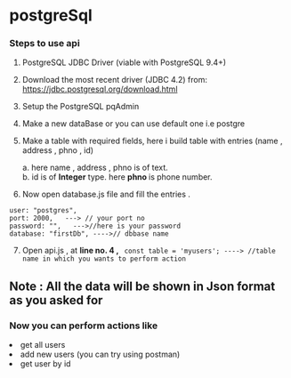 # postgreSql
### Steps to use api

1. PostgreSQL JDBC Driver (viable with PostgreSQL 9.4+)
2. Download the most recent driver (JDBC 4.2) from: https://jdbc.postgresql.org/download.html

3. Setup the PostgreSQL pqAdmin
4. Make a new dataBase or you can use default one i.e postgre
5. Make a table with required fields, here i build table with entries (name , address , phno , id)

    <t/> a. here name , address , phno is of text.<br/>
    <t/> b. id is of <b>Integer</b> type.
    <t/> here <b>phno </b> is phone number.
    
6. Now open database.js file and fill the entries .
  ``` host: "localhost",
  user: "postgres",
  port: 2000,   ---> // your port no
  password: "",   --->//here is your password
  database: "firstDb", ---->// dbbase name 
  ```
  
  
7. Open api.js , at <b>line no. 4 , </b>
  ``` const table = 'myusers'; ----> //table name in which you wants to perform action```
<h2>Note : All the data will be shown in Json format as you asked for</h2>
<t>
<h3>Now you can perform actions like</h3>
  <t/> <li>get all users</li>
  <t/> <li>add new users (you can try using postman)</li>
  <t/> <li>get user by id</li>
</t>
 
